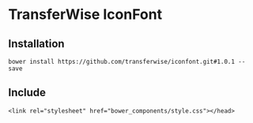 # TransferWise IconFont

## Installation
```
bower install https://github.com/transferwise/iconfont.git#1.0.1 --save
```

## Include
```
<link rel="stylesheet" href="bower_components/style.css"></head>
```
